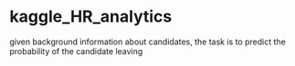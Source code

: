 # kaggle_HR_analytics
given background information about candidates, the task is to predict the probability of the candidate leaving
